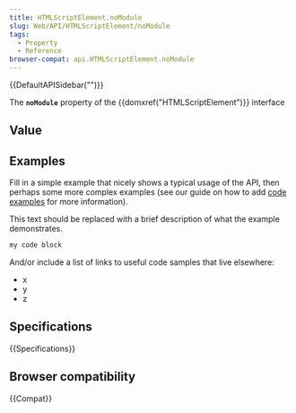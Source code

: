 ```yaml
---
title: HTMLScriptElement.noModule
slug: Web/API/HTMLScriptElement/noModule
tags:
  - Property
  - Reference
browser-compat: api.HTMLScriptElement.noModule
---
```

{{DefaultAPISidebar("")}}

The **`noModule`** property of the {{domxref("HTMLScriptElement")}} interface 

## Value



## Examples

Fill in a simple example that nicely shows a typical usage of the API, then perhaps some more complex examples (see our guide on how to add [code examples](/en-US/docs/MDN/Contribute/Structures/Code_examples) for more information).

This text should be replaced with a brief description of what the example demonstrates.

```js
my code block
```

And/or include a list of links to useful code samples that live elsewhere:

*   x
*   y
*   z

## Specifications

{{Specifications}}

## Browser compatibility

{{Compat}}



